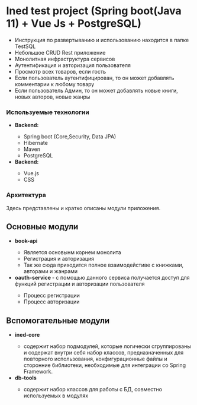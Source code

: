 <h1> Ined test project (Spring boot(Java 11) + Vue Js + PostgreSQL)</h1>

 <ul>
    <li> Инструкция по развертыванию и использованию находится в папке TestSQL </li>
    <li> Небольшое CRUD Rest приложение </li>
    <li> Монолитная инфраструктура сервисов</li>
    <li> Аутентификация и авторизация пользователя</li>
    <li> Просмотр всех товаров, если гость </li>
    <li> Если пользователь аутентифицирован, то он может добавлять комментарии к любому товару</li>
    <li> Если пользователь Админ, то он может добавлять новые книги, новых авторов, новые жанры </li>
 </ul>
 
 
 <h3> Используемые технологии</h3>
 <ul>
    <li><b>Backend:</b></li>
    <ul>
        <li>Spring boot (Core,Security, Data JPA)</li>
        <li>Hibernate</li>
        <li>Maven</li>
        <li>PostgreSQL</li>
    </ul>
   <li><b>Backend:</b></li>
     <ul>
         <li>Vue.js</li>
         <li>CSS</li>
     </ul>
    
  </ul>
 
 <h3> Архитектура</h3>
  <p>Здесь представлены и кратко описаны модули приложения.</p>
  <h2>Основные модули</h2>
  <ul>
    <li><b>book-api</b></li>
    <ul>
        <li>Является основынм корнем монолита</li>
        <li>Регистрация и авторизация</li>
        <li>Так же сюда приходится полное взаимодейстиве с книжками, авторами и жанрами </li>
  </ul>  
        <li><b>oauth-service </b> - c помощью данного сервиса получается доступ для функций регистрации и авторизации пользователя </li>
    <ul>
        <li>Процесс регистрации</li>
        <li>Процесс авторизации</li>
    </ul>
  </ul> 
  <h2>Вспомогательные модули</h2>
  <ul>
    <li><b>ined-core</b></li>
    <ul>
    <li> содержит набор подмодулей, которые логически сгруппированы и содержат внутри себя набор классов, предназначенных для повторного использования, конфигурационные файлы и сторонние библиотеки, необходимые для интеграции со Spring Framework.</li>
    </ul>
    <li><b>db-tools</b></li>
    <ul>
    <li>содержит набор классов для работы с БД, совместно используемых в модулях </li>
    </ul>
  </ul>

